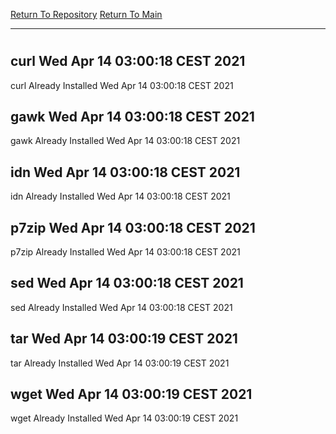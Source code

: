 [Return To Repository](https://github.com/bast69/piholeparser/)
[Return To Main](https://github.com/bast69/piholeparser/blob/master/RecentRunLogs/Mainlog.md)
____________________________________
# 
## curl Wed Apr 14 03:00:18 CEST 2021
curl Already Installed Wed Apr 14 03:00:18 CEST 2021
## gawk Wed Apr 14 03:00:18 CEST 2021
gawk Already Installed Wed Apr 14 03:00:18 CEST 2021
## idn Wed Apr 14 03:00:18 CEST 2021
idn Already Installed Wed Apr 14 03:00:18 CEST 2021
## p7zip Wed Apr 14 03:00:18 CEST 2021
p7zip Already Installed Wed Apr 14 03:00:18 CEST 2021
## sed Wed Apr 14 03:00:18 CEST 2021
sed Already Installed Wed Apr 14 03:00:18 CEST 2021
## tar Wed Apr 14 03:00:19 CEST 2021
tar Already Installed Wed Apr 14 03:00:19 CEST 2021
## wget Wed Apr 14 03:00:19 CEST 2021
wget Already Installed Wed Apr 14 03:00:19 CEST 2021

